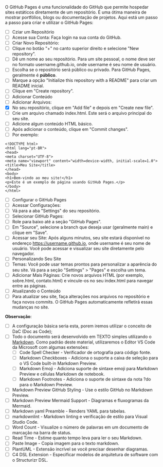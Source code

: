 O GitHub Pages é uma funcionalidade do GitHub que permite hospedar sites estáticos diretamente de um repositório. É uma ótima maneira de mostrar portfólios, blogs ou documentação de projetos. Aqui está um passo a passo para criar e utilizar o GitHub Pages:

- [ ] Cziar um Repositório
- [ ] Acesse sua Conta: Faça login na sua conta do GitHub.
- [ ] Criar Novo Repositório:
- [ ] Clique no botão "+" no canto superior direito e selecione "New repository".
- [ ] Dê um nome ao seu repositório. Para um site pessoal, o nome deve ser no formato username.github.io, onde username é seu nome de usuário.
- [ ] Escolha se o repositório será público ou privado. Para GitHub Pages, geralmente é **público**.
- [ ] Marque a opção "Initialize this repository with a README" para criar um README inicial.
- [ ] Clique em "Create repository".
- [ ] Adicionar Conteúdo
- [ ] Adicionar Arquivos:
- [x] No seu repositório, clique em "Add file" e depois em "Create new file".
- [ ] Crie um arquivo chamado index.html. Este será o arquivo principal do seu site.
- [ ] Adicione algum conteúdo HTML básico.
- [ ] Após adicionar o conteúdo, clique em "Commit changes".
- [ ] Por exemplo:
  
```
<!DOCTYPE html>
<html lang="pt-BR">
<head>
<meta charset="UTF-8">
<meta name="viewport" content="width=device-width, initial-scale=1.0">
<title>Meu Site</title>
</head>
<body>
<h1>Bem-vindo ao meu site!</h1>
<p>Este é um exemplo de página usando GitHub Pages.</p>
</body>
</html>
```

- [ ] Configurar o GitHub Pages
- [ ] Acessar Configurações:
- [ ] Vá para a aba "Settings" do seu repositório.
- [ ] Selecionar GitHub Pages:
- [ ] Role para baixo até a seção "GitHub Pages".
- [ ] Em "Source", selecione a branch que deseja usar (geralmente main) e clique em "Save".
- [ ] Acessar seu Site: Após alguns minutos, seu site estará disponível no endereço https://username.github.io, onde username é seu nome de usuário. Você pode acessar e visualizar seu site diretamente pelo navegador.
- [ ] Personalizando Seu Site
- [ ] Temas: Você pode usar temas prontos para personalizar a aparência do seu site. Vá para a seção "Settings" > "Pages" e escolha um tema.
- [ ] Adicionar Mais Páginas: Crie novos arquivos HTML (por exemplo, sobre.html, contato.html) e vincule-os no seu index.html para navegar entre as páginas.
- [ ] Atualizando o Conteúdo
- [ ] Para atualizar seu site, faça alterações nos arquivos no repositório e faça novos commits. O GitHub Pages automaticamente refletirá essas mudanças no site.
  
**Observação**:

- [ ] A configuração básica seria esta, porem iremos utilizar o conceito de DaC (Doc as Code);
- [ ] Todo o documento será desenvolvido em TEXTO simples utilizando o [Markdown](https://code.visualstudio.com/docs/editor/profiles#_doc-writer-profile-template). Como padrão deste material, utilizaremos o Editor VS Code da Microsoft com algumas extensões:
	- [ ] Code Spell Checker - Verificador de ortografia para código fonte.
	- [ ] Markdown Checkboxes - Adiciona o suporte a caixa de seleção para o VS Code built-in Markdown Preview.
	- [ ] Markdown Emoji - Adiciona suporte de sintaxe emoji para Markdown Preview e células Markdown de notebook.
	- [ ] Markdown Footnotes - Adiciona o suporte de sintaxe da nota ?do para o Markdown Preview.
- [ ] Markdown Preview GitHub Styling - Use o estilo GitHub no Markdown Preview.
- [ ] Markdown Preview Mermaid Support - Diagramas e fluxogramas da Mermaid.
- [ ] Markdown yaml Preamble - Renders YAML para tabelas.
- [ ] markdownlint - Markdown linting e verificação de estilo para Visual Studio Code.
- [ ] Word Count - Visualize o número de palavras em um documento de marcação na barra de status.
- [ ] Read Time - Estime quanto tempo leva para ler o seu Markdown.
- [ ] Paste Image - Copia imagem para o texto markdown.
- [ ] PlantUML - Extensão incrível se você precisar desenhar diagramas.
- [ ] C4 DSL Extension - Especificar modelos de arquitetura de software com o Structurizr DSL.